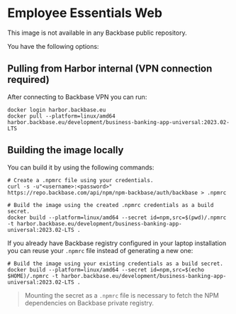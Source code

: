 # Employee Essentials Web

This image is not available in any Backbase public repository. 

You have the following options:

## Pulling from Harbor internal (VPN connection required)

After connecting to Backbase VPN you can run:
```shell
docker login harbor.backbase.eu
docker pull --platform=linux/amd64 harbor.backbase.eu/development/business-banking-app-universal:2023.02-LTS
```

## Building the image locally

You can build it by using the following commands:

```shell
# Create a .npmrc file using your credentials.
curl -s -u"<username>:<password>" https://repo.backbase.com/api/npm/npm-backbase/auth/backbase > .npmrc

# Build the image using the created .npmrc credentials as a build secret.
docker build --platform=linux/amd64 --secret id=npm,src=$(pwd)/.npmrc -t harbor.backbase.eu/development/business-banking-app-universal:2023.02-LTS .
```

If you already have Backbase registry configured in your laptop installation you can reuse your `.npmrc` file instead of generating a new one:
```shell
# Build the image using your existing credentials as a build secret.
docker build --platform=linux/amd64 --secret id=npm,src=$(echo $HOME)/.npmrc -t harbor.backbase.eu/development/business-banking-app-universal:2023.02-LTS .
```

> Mounting the secret as a `.npmrc` file is necessary to fetch the NPM dependencies on Backbase private registry.
